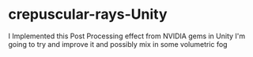 # crepuscular-rays-Unity
I Implemented this Post Processing effect from NVIDIA gems in Unity I'm going to try and improve it and possibly mix in some volumetric fog
